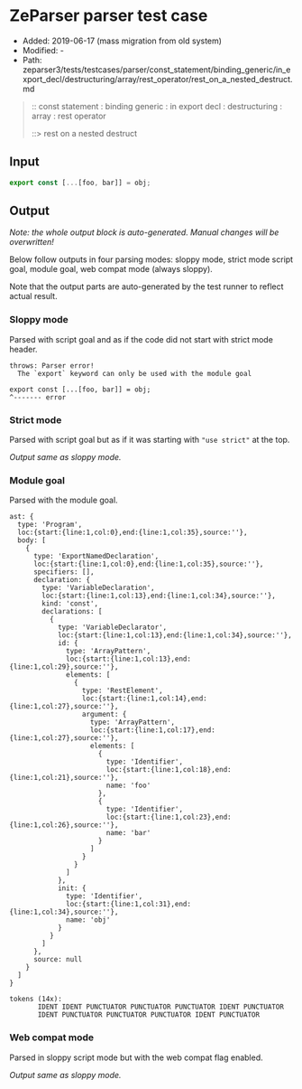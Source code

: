 # ZeParser parser test case

- Added: 2019-06-17 (mass migration from old system)
- Modified: -
- Path: zeparser3/tests/testcases/parser/const_statement/binding_generic/in_export_decl/destructuring/array/rest_operator/rest_on_a_nested_destruct.md

> :: const statement : binding generic : in export decl : destructuring : array : rest operator
>
> ::> rest on a nested destruct

## Input

`````js
export const [...[foo, bar]] = obj;
`````

## Output

_Note: the whole output block is auto-generated. Manual changes will be overwritten!_

Below follow outputs in four parsing modes: sloppy mode, strict mode script goal, module goal, web compat mode (always sloppy).

Note that the output parts are auto-generated by the test runner to reflect actual result.

### Sloppy mode

Parsed with script goal and as if the code did not start with strict mode header.

`````
throws: Parser error!
  The `export` keyword can only be used with the module goal

export const [...[foo, bar]] = obj;
^------- error
`````

### Strict mode

Parsed with script goal but as if it was starting with `"use strict"` at the top.

_Output same as sloppy mode._

### Module goal

Parsed with the module goal.

`````
ast: {
  type: 'Program',
  loc:{start:{line:1,col:0},end:{line:1,col:35},source:''},
  body: [
    {
      type: 'ExportNamedDeclaration',
      loc:{start:{line:1,col:0},end:{line:1,col:35},source:''},
      specifiers: [],
      declaration: {
        type: 'VariableDeclaration',
        loc:{start:{line:1,col:13},end:{line:1,col:34},source:''},
        kind: 'const',
        declarations: [
          {
            type: 'VariableDeclarator',
            loc:{start:{line:1,col:13},end:{line:1,col:34},source:''},
            id: {
              type: 'ArrayPattern',
              loc:{start:{line:1,col:13},end:{line:1,col:29},source:''},
              elements: [
                {
                  type: 'RestElement',
                  loc:{start:{line:1,col:14},end:{line:1,col:27},source:''},
                  argument: {
                    type: 'ArrayPattern',
                    loc:{start:{line:1,col:17},end:{line:1,col:27},source:''},
                    elements: [
                      {
                        type: 'Identifier',
                        loc:{start:{line:1,col:18},end:{line:1,col:21},source:''},
                        name: 'foo'
                      },
                      {
                        type: 'Identifier',
                        loc:{start:{line:1,col:23},end:{line:1,col:26},source:''},
                        name: 'bar'
                      }
                    ]
                  }
                }
              ]
            },
            init: {
              type: 'Identifier',
              loc:{start:{line:1,col:31},end:{line:1,col:34},source:''},
              name: 'obj'
            }
          }
        ]
      },
      source: null
    }
  ]
}

tokens (14x):
       IDENT IDENT PUNCTUATOR PUNCTUATOR PUNCTUATOR IDENT PUNCTUATOR
       IDENT PUNCTUATOR PUNCTUATOR PUNCTUATOR IDENT PUNCTUATOR
`````


### Web compat mode

Parsed in sloppy script mode but with the web compat flag enabled.

_Output same as sloppy mode._
